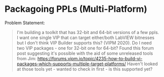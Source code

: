 # Packagoing PPLs (Multi-Platform)

Problem Statement:

> I'm building a toolkit that has 32-bit and 64-bit versions of a few ppls. I want one single VIP that can target either/both LabVIEW bitnesses but I don't think VIP Builder supports this? (VIPM 2020). Do I need two VIP packages - one for 32-bit one for 64-bit?
> Found this forum post suggesting it's possible with the aid of some unreleased tools from Jim: https://forums.vipm.io/topic/4235-how-to-build-vi-packages-which-supports-multiple-target-platforms/ Haven't looked at those tools yet - wanted to check in first - is this supported yet?

